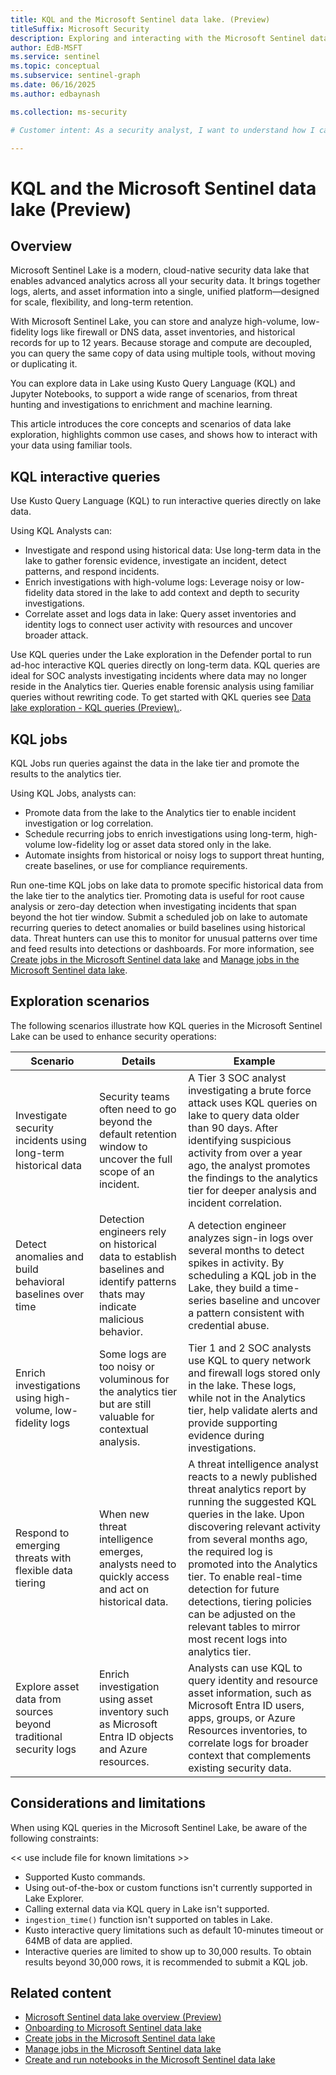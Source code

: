 ```yaml
---  
title: KQL and the Microsoft Sentinel data lake. (Preview)
titleSuffix: Microsoft Security  
description: Exploring and interacting with the Microsoft Sentinel data lake using KQL.
author: EdB-MSFT  
ms.service: sentinel  
ms.topic: conceptual
ms.subservice: sentinel-graph
ms.date: 06/16/2025
ms.author: edbaynash  

ms.collection: ms-security  

# Customer intent: As a security analyst, I want to understand how I can use KQL to explore and analyze data in the Microsoft Sentinel data lake, so that I can effectively investigate incidents and enhance my security operations.

---
```



# KQL and the Microsoft Sentinel data lake (Preview)

## Overview
Microsoft Sentinel Lake is a modern, cloud-native security data lake that enables advanced analytics across all your security data. It brings together logs, alerts, and asset information into a single, unified platform—designed for scale, flexibility, and long-term retention.

With Microsoft Sentinel Lake, you can store and analyze high-volume, low-fidelity logs like firewall or DNS data, asset inventories, and historical records for up to 12 years. Because storage and compute are decoupled, you can query the same copy of data using multiple tools, without moving or duplicating it.

You can explore data in Lake using Kusto Query Language (KQL) and Jupyter Notebooks, to support a wide range of scenarios, from threat hunting and investigations to enrichment and machine learning.

This article introduces the core concepts and scenarios of data lake exploration, highlights common use cases, and shows how to interact with your data using familiar tools.

## KQL interactive queries

Use Kusto Query Language (KQL) to run interactive queries directly on lake data. 

Using KQL Analysts can:

+ Investigate and respond using historical data: Use long-term data in the lake to gather forensic evidence, investigate an incident, detect patterns, and respond incidents.
+ Enrich investigations with high-volume logs: Leverage noisy or low-fidelity data stored in the lake to add context and depth to security investigations.
+ Correlate asset and logs data in lake: Query asset inventories and identity logs to connect user activity with resources and uncover broader attack.

Use KQL queries under the Lake exploration in the Defender portal to run ad-hoc interactive KQL queries directly on long-term data. KQL queries are ideal for SOC analysts investigating incidents where data may no longer reside in the Analytics tier. Queries enable forensic analysis using familiar queries without rewriting code. To get started with QKL queries see [Data lake exploration - KQL queries (Preview).](kql-queries.md).

## KQL jobs 

KQL Jobs run queries against the data in the lake tier and promote the results to the analytics tier.

Using KQL Jobs, analysts can:
+ Promote data from the lake to the Analytics tier to enable incident investigation or log correlation.
+ Schedule recurring jobs to enrich investigations using long-term, high-volume low-fidelity log or asset data stored only in the lake.
+ Automate insights from historical or noisy logs to support threat hunting, create baselines, or use for compliance requirements.


Run one-time KQL jobs on lake data to promote specific historical data from the lake tier to the analytics tier. Promoting data is useful for root cause analysis or zero-day detection when investigating incidents that span beyond the hot tier window. Submit a scheduled job on lake to automate recurring queries to detect anomalies or build baselines using historical data. Threat hunters can use this to monitor for unusual patterns over time and feed results into detections or dashboards. For more information, see [Create jobs in the Microsoft Sentinel data lake](kql-jobs.md) and [Manage jobs in the Microsoft Sentinel data lake](kql-manage-jobs.md).



## Exploration scenarios

The following scenarios illustrate how KQL queries in the Microsoft Sentinel Lake can be used to enhance security operations:

| Scenario | Details | Example |
|----------|---------|---------|
| Investigate security incidents using long-term historical data | Security teams often need to go beyond the default retention window to uncover the full scope of an incident. | A Tier 3 SOC analyst investigating a brute force attack uses KQL queries on lake to query data older than 90 days. After identifying suspicious activity from over a year ago, the analyst promotes the findings to the analytics tier for deeper analysis and incident correlation. |
|Detect anomalies and build behavioral baselines over time| Detection engineers rely on historical data to establish baselines and identify patterns thats may indicate malicious behavior. | A detection engineer analyzes sign-in logs over several months to detect spikes in activity. By scheduling a KQL job in the Lake, they build a time-series baseline and uncover a pattern consistent with credential abuse. |
| Enrich investigations using high-volume, low-fidelity logs | Some logs are too noisy or voluminous for the analytics tier but are still valuable for contextual analysis. | Tier 1 and 2 SOC analysts use KQL to query network and firewall logs stored only in the lake. These logs, while not in the Analytics tier, help validate alerts and provide supporting evidence during investigations. |
| Respond to emerging threats with flexible data tiering | When new threat intelligence emerges, analysts need to quickly access and act on historical data. | A threat intelligence analyst reacts to a newly published threat analytics report by running the suggested KQL queries in the lake. Upon discovering relevant activity from several months ago, the required log is promoted into the Analytics tier. To enable real-time detection for future detections, tiering policies can be adjusted on the relevant tables to mirror most recent logs into analytics tier. |
| Explore asset data from sources beyond traditional security logs | Enrich investigation using asset inventory such as Microsoft Entra ID objects and Azure resources. | Analysts can use KQL to query identity and resource asset information, such as Microsoft Entra ID users, apps, groups, or Azure Resources inventories, to correlate logs for broader context that complements existing security data. |



## Considerations and limitations

When using KQL queries in the Microsoft Sentinel Lake, be aware of the following constraints:

<< use include file for known limitations >>
- Supported Kusto commands.
- Using out-of-the-box or custom functions isn't currently supported in Lake Explorer.
- Calling external data via KQL query in Lake isn't supported.
- `ingestion_time()` function isn't supported on tables in Lake.
- Kusto interactive query limitations such as default 10-minutes timeout or 64MB of data are applied.
- Interactive queries are limited to show up to 30,000 results. To obtain results beyond 30,000 rows, it is recommended to submit a KQL job.

## Related content

- [Microsoft Sentinel data lake overview (Preview)](overview.md)
- [Onboarding to Microsoft Sentinel data lake](sentinel-lake-onboarding.md)
- [Create jobs in the Microsoft Sentinel data lake](kql-jobs.md)
- [Manage jobs in the Microsoft Sentinel data lake](kql-manage-jobs.md)
- [Create and run notebooks in the Microsoft Sentinel data lake](notebooks.md)